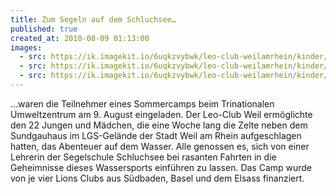 ```yaml
---
title: Zum Segeln auf dem Schluchsee…
published: true
created_at: 2010-08-09 01:13:00
images:
  - src: https://ik.imagekit.io/6uqkzvybwk/leo-club-weilamrhein/kinder/02-01.jpg
  - src: https://ik.imagekit.io/6uqkzvybwk/leo-club-weilamrhein/kinder/02-02.jpg
  - src: https://ik.imagekit.io/6uqkzvybwk/leo-club-weilamrhein/kinder/02-03.jpg
---
```


…waren die Teilnehmer eines Sommercamps beim Trinationalen Umweltzentrum am 9. August eingeladen. Der Leo-Club Weil ermöglichte den 22 Jungen und Mädchen, die eine Woche lang die Zelte neben dem Sundgauhaus im LGS-Gelände der Stadt Weil am Rhein aufgeschlagen hatten, das Abenteuer auf dem Wasser. Alle genossen es, sich von einer Lehrerin der Segelschule Schluchsee bei rasanten Fahrten in die Geheimnisse dieses Wassersports einführen zu lassen. Das Camp wurde von je vier Lions Clubs aus Südbaden, Basel und dem Elsass finanziert.
